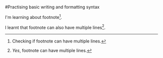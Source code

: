 #Practising basic writing and formatting syntax 

I'm learning about footnote[^1].

I learnt that footnote can also have multiple lines[^2].

[^1]: Checking if footnote can have multiple lines.
[^2]: *Yes*, footnote can have multiple lines. 
[^3]: This site was built using [GitHub Pages](https://pages.github.com/).

